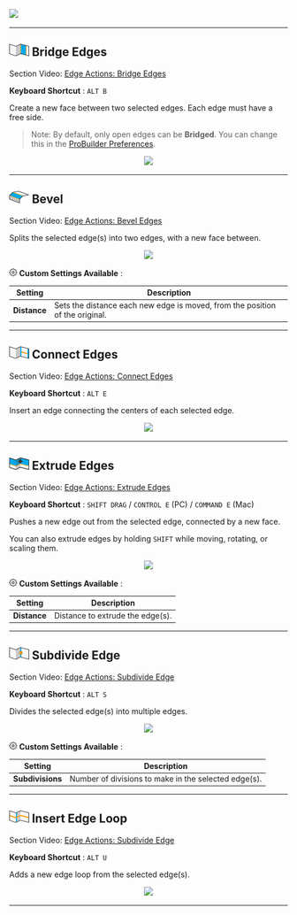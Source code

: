 <div class="site"><a href="https://youtu.be/Ta3HkV_qHTc"><img src="../../images/VidLink_GettingStarted_Slim.png"></a></div>

---

## ![Bridge Edges Icon](../images/icons/Edge_Bridge.png "Bridge Edges Icon") Bridge Edges

<div class="video-link">
Section Video: <a href="https://youtu.be/de927QxOW9E?list=PLrJfHfcFkLM-b6_N-musBp4MFaEnxpF6y">Edge Actions: Bridge Edges</a>
</div>

**Keyboard Shortcut** : `ALT B`

Create a new face between two selected edges. Each edge must have a free side.

> Note: By default, only open edges can be **Bridged**. You can change this in the [ProBuilder Preferences](../preferences/preferences/#bridge-perimeter-edges-only).

<div style="text-align:center">
<img src="../../images/BridgeEdges_Example.png">
</div>

---

<a id="bevel"></a>
## ![Bevel Edges Icon](../images/icons/Edge_Bevel.png "Bevel Edges Icon") Bevel

<div class="video-link">
Section Video: <a href="https://youtu.be/gEc6wjEj960?list=PLrJfHfcFkLM-b6_N-musBp4MFaEnxpF6y">Edge Actions: Bevel Edges</a>
</div>

<!-- **Keyboard Shortcut** : `ALT B` -->

Splits the selected edge(s) into two edges, with a new face between.

<div style="text-align:center">
<img src="../../images/BevelEdges_Example.png">
</div>

![Options Icon](../images/icons/Options.png) **Custom Settings Available** :

Setting | Description
--- | ---
**Distance** | Sets the distance each new edge is moved, from the position of the original.

---

## ![Connect Edges Icon](../images/icons/Edge_Connect.png "Connect Edges Icon") Connect Edges

<div class="video-link">
Section Video: <a href="https://youtu.be/3wcSPqZy6Oc?list=PLrJfHfcFkLM-b6_N-musBp4MFaEnxpF6y">Edge Actions: Connect Edges</a>
</div>

**Keyboard Shortcut** : `ALT E`

Insert an edge connecting the centers of each selected edge.

<div style="text-align:center">
<img src="../../images/ConnectEdges_Example.png">
</div>

---

## ![Extrude Edges Icon](../images/icons/Edge_Extrude.png "Extrude Edges Icon") Extrude Edges

<div class="video-link">
Section Video: <a href="https://youtu.be/r7-3zkDfxGQ?list=PLrJfHfcFkLM-b6_N-musBp4MFaEnxpF6y">Edge Actions: Extrude Edges</a>
</div>

**Keyboard Shortcut** : `SHIFT DRAG` / `CONTROL E` (PC) / `COMMAND E` (Mac)

Pushes a new edge out from the selected edge, connected by a new face.

You can also extrude edges by holding `SHIFT` while moving, rotating, or scaling them.

<div style="text-align:center">
<img src="../../images/ExtrudeEdges_Example.png">
</div>

![Options Icon](../images/icons/Options.png) **Custom Settings Available** :

Setting | Description
--- | ---
**Distance** | Distance to extrude the edge(s).

---

## ![Subdivide Edge Icon](../images/icons/Edge_Subdivide.png "Subdivide Edge Icon") Subdivide Edge

<div class="video-link">
Section Video: <a href="https://youtu.be/CC3J82ZY6-g?list=PLrJfHfcFkLM-b6_N-musBp4MFaEnxpF6y">Edge Actions: Subdivide Edge</a>
</div>

**Keyboard Shortcut** : `ALT S`

Divides the selected edge(s) into multiple edges.

<div style="text-align:center">
<img src="../../images/SubdivideEdge_Example.png">
</div>

![Options Icon](../images/icons/Options.png) **Custom Settings Available** :

Setting | Description
--- | ---
**Subdivisions** | Number of divisions to make in the selected edge(s).

---

## ![Insert Edge Loop Icon](../images/icons/Edge_InsertLoop.png "Insert Edge Loop Icon") Insert Edge Loop

<div class="video-link">
Section Video: <a href=https://youtu.be/Sy6K4SBDRGo?list=PLrJfHfcFkLM-b6_N-musBp4MFaEnxpF6y">Edge Actions: Subdivide Edge</a>
</div>

**Keyboard Shortcut** : `ALT U`

Adds a new edge loop from the selected edge(s).

<div style="text-align:center">
<img src="../../images/InsertEdgeLoop_Example.png">
</div>

---
